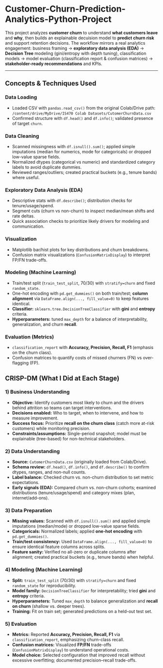 # Customer-Churn-Prediction-Analytics-Python-Project
This project analyzes **customer churn** to understand **what customers leave** and **why**, then builds an explainable decuision model to **predict churn risk** and support retention decisions. The workflow mirrors a real analytics engagement: business framing → **exploratory data analysis (EDA)** → **Decision Tree** modeling (gini/entropy with depth tuning), classification models → model evaluation (classification report & confusion matrices) → **stakeholder-ready recommendations** and KPIs.

---

## Concepts & Techniques Used

### Data Loading
- Loaded CSV with `pandas.read_csv()` from the original Colab/Drive path:  
  `/content/drive/MyDrive/IS470 Colab Datasets/CutomerChurnData.csv`  
- Confirmed structure with `df.head()` and `df.info()`; validated presence of target `churn`.

### Data Cleaning
- Scanned missingness with `df.isnull().sum()`; applied simple imputations (median for numerics, mode for categoricals) or dropped low-value sparse fields.
- Normalized dtypes (categorical vs numeric) and standardized category labels to avoid duplicate dummies.
- Reviewed ranges/outliers; created practical buckets (e.g., tenure bands) where useful.

### Exploratory Data Analysis (EDA)
- Descriptive stats with `df.describe()`; distribution checks for tenure/usage/spend.
- Segment cuts (churn vs non-churn) to inspect median/mean shifts and rate deltas.
- Quick association checks to prioritize likely drivers for modeling and communication.

### Visualization
- Matplotlib bar/hist plots for key distributions and churn breakdowns.
- Confusion matrix visualizations (`ConfusionMatrixDisplay`) to interpret FP/FN trade-offs.

### Modeling (Machine Learning)
- Train/test split (`train_test_split`, 70/30) with `stratify=churn` and fixed `random_state`.
- One-hot encoding with `pd.get_dummies()` on both train/test; **column alignment** via `DataFrame.align(..., fill_value=0)` to keep features identical.
- **Classifier:** `sklearn.tree.DecisionTreeClassifier` with **gini** and **entropy** criteria.
- **Hyperparameters:** tuned `max_depth` for a balance of interpretability, generalization, and churn **recall**.

### Evaluation (Metrics)
- `classification_report` with **Accuracy, Precision, Recall, F1** (emphasis on the churn class).
- Confusion matrices to quantify costs of missed churners (FN) vs over-flagging (FP).


## CRISP-DM (What I Did at Each Stage)

### 1) Business Understanding
- **Objective:** Identify customers most likely to churn and the drivers behind attrition so teams can target interventions.
- **Decisions enabled:** Who to target, when to intervene, and how to measure improvement.
- **Success focus:** Prioritize **recall on the churn class** (catch more at-risk customers) while monitoring precision.
- **Constraints/assumptions:** Single-period snapshot; model must be explainable (tree-based) for non-technical stakeholders.

### 2) Data Understanding
- **Source:** `CutomerChurnData.csv` (originally loaded from Colab/Drive).
- **Schema review:** `df.head()`, `df.info()`, and `df.describe()` to confirm dtypes, ranges, and non-null counts.
- **Label balance:** Checked churn vs. non-churn distribution to set metric expectations.
- **Early signals (EDA):** Compared churn vs. non-churn cohorts; examined distributions (tenure/usage/spend) and category mixes (plan, internet/add-ons).

### 3) Data Preparation
- **Missing values:** Scanned with `df.isnull().sum()` and applied simple imputations (median/mode) or dropped low-value sparse fields.
- **Categoricals:** Normalized labels; applied **one-hot encoding** with `pd.get_dummies()`.
- **Train/test consistency:** Used `DataFrame.align(..., fill_value=0)` to ensure identical feature columns across splits.
- **Feature sanity:** Verified no all-zero or duplicate columns after alignment; created practical buckets (e.g., tenure bands) when helpful.

### 4) Modeling (Machine Learning)
- **Split:** `train_test_split` (70/30) with `stratify=churn` and fixed `random_state` for reproducibility.
- **Model family:** `DecisionTreeClassifier` for interpretability; tried **gini** and **entropy** criteria.
- **Hyperparameters:** Tuned `max_depth` to balance generalization and **recall on churn** (shallow vs. deeper trees).
- **Training:** Fit on train set; generated predictions on a held-out test set.

### 5) Evaluation
- **Metrics:** Reported **Accuracy, Precision, Recall, F1** via `classification_report`, emphasizing churn-class recall.
- **Confusion matrices:** Visualized **FP/FN** trade-offs (`ConfusionMatrixDisplay`) to understand operational costs.
- **Model choice:** Selected configuration that improved recall without excessive overfitting; documented precision–recall trade-offs.
